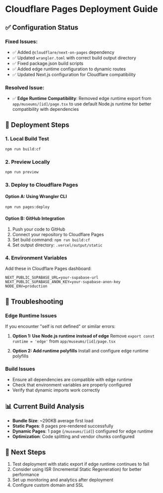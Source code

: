 # Cloudflare Pages Deployment Guide

## ✅ Configuration Status

### Fixed Issues:
- ✅ Added `@cloudflare/next-on-pages` dependency
- ✅ Updated `wrangler.toml` with correct build output directory
- ✅ Fixed package.json build scripts
- ✅ Added edge runtime configuration to dynamic routes
- ✅ Updated Next.js configuration for Cloudflare compatibility

### Resolved Issue:
- ✅ **Edge Runtime Compatibility**: Removed edge runtime export from `app/museums/[id]/page.tsx` to use default Node.js runtime for better compatibility with dependencies

## 🚀 Deployment Steps

### 1. Local Build Test
```bash
npm run build:cf
```

### 2. Preview Locally
```bash
npm run preview
```

### 3. Deploy to Cloudflare Pages

#### Option A: Using Wrangler CLI
```bash
npm run pages:deploy
```

#### Option B: GitHub Integration
1. Push your code to GitHub
2. Connect your repository to Cloudflare Pages
3. Set build command: `npm run build:cf`
4. Set output directory: `.vercel/output/static`

### 4. Environment Variables
Add these in Cloudflare Pages dashboard:
```
NEXT_PUBLIC_SUPABASE_URL=your-supabase-url
NEXT_PUBLIC_SUPABASE_ANON_KEY=your-supabase-anon-key
NODE_ENV=production
```

## 🔧 Troubleshooting

### Edge Runtime Issues
If you encounter "self is not defined" or similar errors:

1. **Option 1: Use Node.js runtime instead of edge**
   Remove `export const runtime = 'edge'` from `app/museums/[id]/page.tsx`

2. **Option 2: Add runtime polyfills**
   Install and configure edge runtime polyfills

### Build Issues
- Ensure all dependencies are compatible with edge runtime
- Check that environment variables are properly configured
- Verify that dynamic imports work correctly

## 📊 Current Build Analysis
- **Bundle Size**: ~290KB average first load
- **Static Pages**: 8 pages pre-rendered successfully
- **Dynamic Pages**: 1 page (`/museums/[id]`) configured for edge runtime
- **Optimization**: Code splitting and vendor chunks configured

## 🎯 Next Steps
1. Test deployment with static export if edge runtime continues to fail
2. Consider using ISR (Incremental Static Regeneration) for better performance
3. Set up monitoring and analytics after deployment
4. Configure custom domain and SSL
